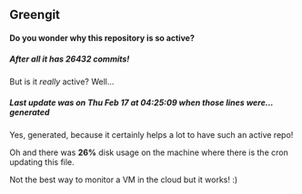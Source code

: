 ## Greengit

#### Do you wonder why this repository is so active?

##### After all it has 26432 commits!

But is it *really* active? Well...

##### Last update was on Thu Feb 17 at 04:25:09 when those lines were... generated

Yes, generated, because it certainly helps a lot to have such an active repo!

Oh and there was **26%** disk usage on the machine
where there is the cron updating this file.

Not the best way to monitor a VM in the cloud but it works! :)
